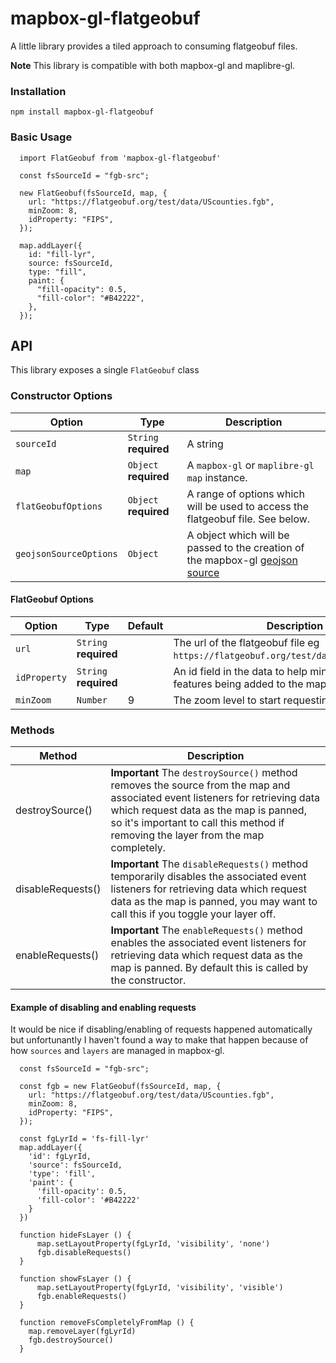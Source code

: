 # mapbox-gl-flatgeobuf
A little library provides a tiled approach to consuming flatgeobuf files.

**Note** This library is compatible with both mapbox-gl and maplibre-gl.

### Installation
````
npm install mapbox-gl-flatgeobuf
````
### Basic Usage
````
  import FlatGeobuf from 'mapbox-gl-flatgeobuf'

  const fsSourceId = "fgb-src";

  new FlatGeobuf(fsSourceId, map, {
    url: "https://flatgeobuf.org/test/data/UScounties.fgb",
    minZoom: 8,
    idProperty: "FIPS",
  });

  map.addLayer({
    id: "fill-lyr",
    source: fsSourceId,
    type: "fill",
    paint: {
      "fill-opacity": 0.5,
      "fill-color": "#B42222",
    },
  });
````

## API
This library exposes a single `FlatGeobuf` class

### Constructor Options
| Option | Type | Description |
--- | --- | ---
| `sourceId` | `String` **required** | A string  |
| `map` | `Object` **required** | A `mapbox-gl` or `maplibre-gl` `map` instance. |
| `flatGeobufOptions` | `Object` **required** | A range of options which will be used to access the flatgeobuf file. See below. |
| `geojsonSourceOptions` | `Object` | A object which will be passed to the creation of the mapbox-gl [geojson source](https://docs.mapbox.com/mapbox-gl-js/style-spec/sources/#geojson) |


#### FlatGeobuf Options
| Option | Type | Default | Description |
--- | --- | --- | ---
| `url` | `String` **required** | | The url of the flatgeobuf file eg `https://flatgeobuf.org/test/data/UScounties.fgb`. |
| `idProperty` | `String` **required** | | An id field in the data to help minimise duplicate features being added to the map |
| `minZoom` | `Number`  | 9 | The zoom level to start requesting tiles. |


### Methods
| Method  | Description |
------- | -----------
| destroySource() | **Important** The `destroySource()` method removes the source from the map and associated event listeners for retrieving data which request data as the map is panned, so it's important to call this method if removing the layer from the map completely. |
| disableRequests() | **Important**  The `disableRequests()` method temporarily disables the associated event listeners for retrieving data which request data as the map is panned, you may want to call this if you toggle your layer off. |
| enableRequests() | **Important**  The `enableRequests()` method enables the associated event listeners for retrieving data which request data as the map is panned. By default this is called by the constructor. |


#### Example of disabling and enabling requests
It would be nice if disabling/enabling of requests happened automatically but unfortunantly I haven't found a way to make that happen because of how `sources` and `layers` are managed in mapbox-gl.
````
  const fsSourceId = "fgb-src";

  const fgb = new FlatGeobuf(fsSourceId, map, {
    url: "https://flatgeobuf.org/test/data/UScounties.fgb",
    minZoom: 8,
    idProperty: "FIPS",
  });

  const fgLyrId = 'fs-fill-lyr'
  map.addLayer({
    'id': fgLyrId,
    'source': fsSourceId,
    'type': 'fill',
    'paint': {
      'fill-opacity': 0.5,
      'fill-color': '#B42222'
    }
  })

  function hideFsLayer () {
      map.setLayoutProperty(fgLyrId, 'visibility', 'none')
      fgb.disableRequests()
  }

  function showFsLayer () {
      map.setLayoutProperty(fgLyrId, 'visibility', 'visible')
      fgb.enableRequests()
  }

  function removeFsCompletelyFromMap () {
    map.removeLayer(fgLyrId)
    fgb.destroySource()
  }
````